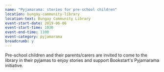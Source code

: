 ```yaml
---
name: "Pyjamarama: stories for pre-school children"
location: bungay-community-library
location-text: Bungay Community Library
event-start-date: 2019-06-06
event-start-time: 1030
event-end-time: 1100
event-category: pyjamarama
breadcrumb: y
---
```


Pre-school children and their parents/carers are invited to come to the library in their pyjamas to enjoy stories and support Bookstart's Pyjamarama initiative.
